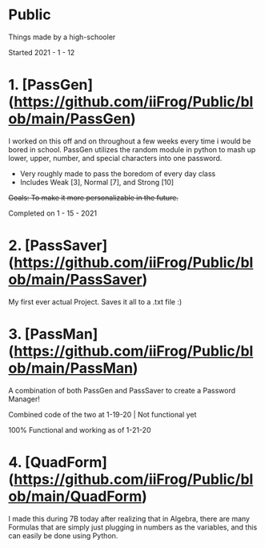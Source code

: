 # Public
Things made by a high-schooler

Started 2021 - 1 - 12

# 1. [PassGen] (https://github.com/iiFrog/Public/blob/main/PassGen) 
I worked on this off and on throughout a few weeks every time i would be bored in school. 
PassGen utilizes the random module in python to mash up lower, upper, number, and special characters into one password.
- Very roughly made to pass the boredom of every day class
- Includes Weak [3], Normal [7], and Strong [10]

~~Goals: To make it more personalizable in the future.~~

Completed on 1 - 15 - 2021
# 2. [PassSaver] (https://github.com/iiFrog/Public/blob/main/PassSaver)

My first ever actual Project. Saves it all to a .txt file :)

# 3. [PassMan] (https://github.com/iiFrog/Public/blob/main/PassMan)
A combination of both PassGen and PassSaver to create a Password Manager!

Combined code of the two at 1-19-20 | Not functional yet

100% Functional and working as of 1-21-20
 
# 4. [QuadForm] (https://github.com/iiFrog/Public/blob/main/QuadForm)
 I made this during 7B today after realizing that in Algebra, there are many Formulas that are simply just plugging in numbers as the variables, and this can easily be done using Python. 
